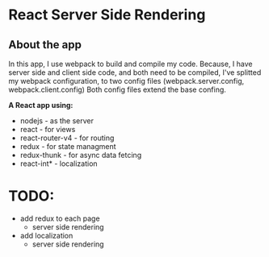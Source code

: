 # React Server Side Rendering

## About the app

In this app, I use webpack to build and compile my code.
Because, I have server side and client side code, and both need to be compiled,
I've splitted my webpack configuration, to two config files (webpack.server.config, webpack.client.config)
Both config files extend the base confing.


**A React app using:**
 - nodejs - as the server
 - react - for views
 - react-router-v4 - for routing
 - redux - for state managment
 - redux-thunk - for async data fetcing
 - react-int* - localization

# TODO:
 -  add redux to each page
    -  server side rendering
-  add localization
     -  server side rendering